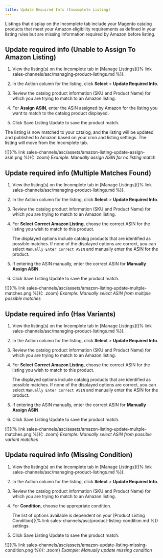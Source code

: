 ```yaml
---
title: Update Required Info (Incomplete Listing)
---
```


Listings that display on the Incomplete tab include your Magento catalog products that meet your Amazon eligibility requirements as defined in your listing rules but are missing information required by Amazon before listing.

## Update required info (Unable to Assign To Amazon Listing)

1. View the listing(s) on the Incomplete tab in [Manage Listings]({% link sales-channels/asc/managing-product-listings.md %}).

1. In the Action column for the listing, click **Select** > **Update Required Info**.

1. Review the catalog product information (SKU and Product Name) for which you are trying to match to an Amazon listing.

1. For **Assign ASIN**, enter the ASIN assigned by Amazon for the listing you want to match to the catalog product displayed.

1. Click <span class="btn">Save Listing Update</span> to save the product match.

The listing is now matched to your catalog, and the listing will be updated and published to Amazon based on your cron and listing settings. The listing will move from the Incomplete tab.

![]({% link sales-channels/asc/assets/amazon-listing-update-assign-asin.png %}){: .zoom}
_Example: Manually assign ASIN for no listing match_

## Update required info (Multiple Matches Found)

1. View the listing(s) on the Incomplete tab in [Manage Listings]({% link sales-channels/asc/managing-product-listings.md %}).

1. In the Action column for the listing, click **Select** > **Update Required Info**.

1. Review the catalog product information (SKU and Product Name) for which you are trying to match to an Amazon listing.

1. For **Select Correct Amazon Listing**, choose the correct ASIN for the listing you wish to match to this product.

   The displayed options include catalog products that are identified as possible matches. If none of the displayed options are correct, you can select `Manually Enter Correct ASIN` and manually enter the ASIN for the product.

1. If entering the ASIN manually, enter the correct ASIN for **Manually Assign ASIN**.

1. Click <span class="btn">Save Listing Update</span> to save the product match.

![]({% link sales-channels/asc/assets/amazon-listing-update-multple-matches.png %}){: .zoom}
_Example: Manually select ASIN from multiple possible matches_

## Update required info (Has Variants)

1. View the listing(s) on the Incomplete tab in [Manage Listings]({% link sales-channels/asc/managing-product-listings.md %}).

1. In the Action column for the listing, click **Select** > **Update Required Info**.

1. Review the catalog product information (SKU and Product Name) for which you are trying to match to an Amazon listing.

1. For **Select Correct Amazon Listing**, choose the correct ASIN for the listing you wish to match to this product.

   The displayed options include catalog products that are identified as possible matches. If none of the displayed options are correct, you can select `Manually Enter Correct ASIN` and manually enter the ASIN for the product.

1. If entering the ASIN manually, enter the correct ASIN for **Manually Assign ASIN**.

1. Click <span class="btn">Save Listing Update</span> to save the product match.

![]({% link sales-channels/asc/assets/amazon-listing-update-multple-matches.png %}){: .zoom}
_Example: Manually select ASIN from possible variant matches_

## Update required info (Missing Condition)

1. View the listing(s) on the Incomplete tab in [Manage Listings]({% link sales-channels/asc/managing-product-listings.md %}).

1. In the Action column for the listing, click **Select** > **Update Required Info**.

1. Review the catalog product information (SKU and Product Name) for which you are trying to match to an Amazon listing.

1. For **Condition**, choose the appropriate condition.

   The list of options available is dependent on your [Product Listing Condition]({% link sales-channels/asc/product-listing-condition.md %}) settings.

1. Click <span class="btn">Save Listing Update</span> to save the product match.

![]({% link sales-channels/asc/assets/amazon-update-listing-missing-condition.png %}){: .zoom}
_Example: Manually update missing condition_
